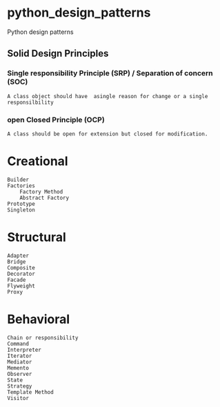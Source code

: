 # python_design_patterns
Python design patterns 

## Solid Design Principles
### Single responsibility Principle (SRP) / Separation of concern (SOC)
    A class object should have  asingle reason for change or a single responsilbility

### open Closed Principle (OCP)
    A class should be open for extension but closed for modification.


# Creational
    Builder
    Factories
        Factory Method
        Abstract Factory
    Prototype
    Singleton


# Structural
    Adapter
    Bridge
    Composite
    Decorator
    Facade
    Flyweight
    Proxy


# Behavioral
    Chain or responsibility
    Command
    Interpreter
    Iterator
    Mediator
    Memento
    Observer
    State
    Strategy
    Template Method
    Visitor